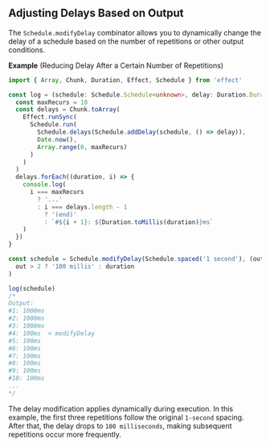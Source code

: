 ## Adjusting Delays Based on Output

The `Schedule.modifyDelay` combinator allows you to dynamically change the delay of a schedule based on the number of repetitions or other output conditions.

**Example** (Reducing Delay After a Certain Number of Repetitions)

```ts twoslash collapse={3-26}
import { Array, Chunk, Duration, Effect, Schedule } from 'effect'

const log = (schedule: Schedule.Schedule<unknown>, delay: Duration.DurationInput = 0): void => {
  const maxRecurs = 10
  const delays = Chunk.toArray(
    Effect.runSync(
      Schedule.run(
        Schedule.delays(Schedule.addDelay(schedule, () => delay)),
        Date.now(),
        Array.range(0, maxRecurs)
      )
    )
  )
  delays.forEach((duration, i) => {
    console.log(
      i === maxRecurs
        ? '...'
        : i === delays.length - 1
          ? '(end)'
          : `#${i + 1}: ${Duration.toMillis(duration)}ms`
    )
  })
}

const schedule = Schedule.modifyDelay(Schedule.spaced('1 second'), (out, duration) =>
  out > 2 ? '100 millis' : duration
)

log(schedule)
/*
Output:
#1: 1000ms
#2: 1000ms
#3: 1000ms
#4: 100ms  < modifyDelay
#5: 100ms
#6: 100ms
#7: 100ms
#8: 100ms
#9: 100ms
#10: 100ms
...
*/
```

The delay modification applies dynamically during execution. In this example, the first three repetitions follow the original `1-second` spacing. After that, the delay drops to `100 milliseconds`, making subsequent repetitions occur more frequently.
